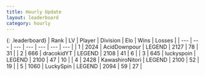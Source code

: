 ```yaml
---
title: Hourly Update
layout: leaderboard
category: hourly
---
```


{: .leaderboard}
| Rank | LV | Player | Division | Elo | Wins | Losses |
| --- | --- | --- | --- | --- | --- | --- |
| <span data-change="0">1</span> | 2024 | <span title="ID: 304661">AcidDownpour</span> | LEGEND | <span data-change="0">2127</span> | <span data-change="0">78</span> | <span data-change="0">31</span> |
| <span data-change="0">2</span> | 666 | <span title="ID: 4106">dracokidYT</span> | LEGEND | <span data-change="0">2108</span> | <span data-change="0">41</span> | <span data-change="0">6</span> |
| <span data-change="0">3</span> | 645 | <span title="ID: 512212">luckyspoin</span> | LEGEND | <span data-change="0">2100</span> | <span data-change="0">47</span> | <span data-change="0">10</span> |
| <span data-change="0">4</span> | 2428 | <span title="ID: 164871">KawashiroNitori</span> | LEGEND | <span data-change="0">2100</span> | <span data-change="0">52</span> | <span data-change="0">19</span> |
| <span data-change="0">5</span> | 1060 | <span title="ID: 498412">LuckySpin</span> | LEGEND | <span data-change="0">2094</span> | <span data-change="0">59</span> | <span data-change="0">27</span> |
